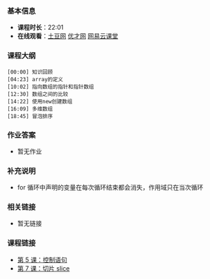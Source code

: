<!--
author: vincent.tian
date: 2016-02-06
title: 第 6 课：数组 array
tags: go,教程
category: programing
status: publish
summary: 《Go编程基础》是一套针对 Google 出品的 Go 语言的视频语音教程，主要面向新手级别的学习者。
-->

### 基本信息

- **课程时长**：22:01
- **在线观看**：[土豆网](http://www.tudou.com/programs/view/U5Z-jEZ_BR0/) [优才网](http://www.ucai.cn/course/chapter/69/3210/4560) [网易云课堂](http://study.163.com/course/courseLearn.htm?courseId=306002#/learn/video?lessonId=421017&courseId=306002)

### 课程大纲

	[00:00] 知识回顾
	[04:23] array的定义
	[10:02] 指向数组的指针和指针数组
	[12:30] 数组之间的比较
	[14:22] 使用new创建数组
	[16:09] 多维数组
	[18:45] 冒泡排序
	
### 作业答案

- 暂无作业

### 补充说明

- for 循环中声明的变量在每次循环结束都会消失，作用域只在当次循环

### 相关链接

- 暂无链接

### 课程链接

- [第 5 课：控制语句](lecture5.html)
- [第 7 课：切片 slice](lecture7.html)